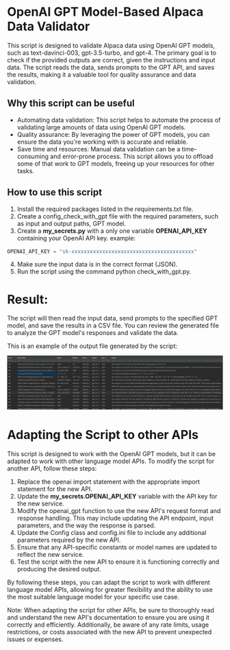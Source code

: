 # OpenAI GPT Model-Based Alpaca Data Validator

This script is designed to validate Alpaca data using OpenAI GPT models, such as text-davinci-003, gpt-3.5-turbo, and gpt-4. The primary goal is to check if the provided outputs are correct, given the instructions and input data. The script reads the data, sends prompts to the GPT API, and saves the results, making it a valuable tool for quality assurance and data validation.

## Why this script can be useful
* Automating data validation: This script helps to automate the process of validating large amounts of data using OpenAI GPT models.
* Quality assurance: By leveraging the power of GPT models, you can ensure the data you're working with is accurate and reliable.
* Save time and resources: Manual data validation can be a time-consuming and error-prone process. This script allows you to offload some of that work to GPT models, freeing up your resources for other tasks.

## How to use this script
1. Install the required packages listed in the requirements.txt file.
2. Create a config_check_with_gpt file with the required parameters, such as input and output paths, GPT model.
3. Create a **my_secrets.py** with a only one variable **OPENAI_API_KEY** containing your OpenAI API key.
example: 
```python
OPENAI_API_KEY = "sk-xxxxxxxxxxxxxxxxxxxxxxxxxxxxxxxxxxxxxxxx"
```
4. Make sure the input data is in the correct format (JSON).
5. Run the script using the command python check_with_gpt.py.

# Result: 
The script will then read the input data, send prompts to the specified GPT model, and save the results in a CSV file. You can review the generated file to analyze the GPT model's responses and validate the data.

This is an example of the output file generated by the script:

![Example of result](./images/csv_show.png)

# Adapting the Script to other APIs
This script is designed to work with the OpenAI GPT models, but it can be adapted to work with other language model APIs. 
To modify the script for another API, follow these steps:

1. Replace the openai import statement with the appropriate import statement for the new API.
2. Update the **my_secrets.OPENAI_API_KEY** variable with the API key for the new service.
3. Modify the openai_gpt function to use the new API's request format and response handling. This may include updating the API endpoint, input parameters, and the way the response is parsed.
4. Update the Config class and config.ini file to include any additional parameters required by the new API.
5. Ensure that any API-specific constants or model names are updated to reflect the new service.
6. Test the script with the new API to ensure it is functioning correctly and producing the desired output.

By following these steps, you can adapt the script to work with different language model APIs, allowing for greater flexibility and the ability to use the most suitable language model for your specific use case.

Note: When adapting the script for other APIs, be sure to thoroughly read and understand the new API's documentation to ensure you are using it correctly and efficiently. Additionally, be aware of any rate limits, usage restrictions, or costs associated with the new API to prevent unexpected issues or expenses.


